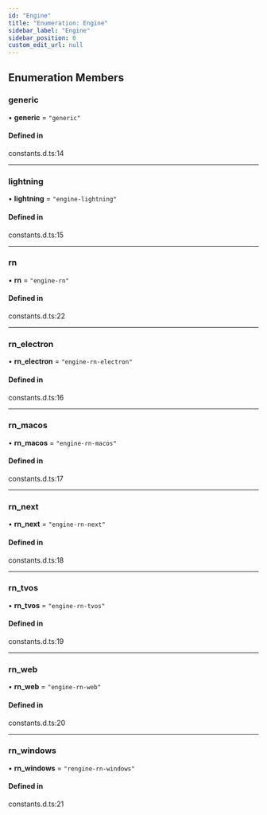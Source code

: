 ```yaml
---
id: "Engine"
title: "Enumeration: Engine"
sidebar_label: "Engine"
sidebar_position: 0
custom_edit_url: null
---
```


## Enumeration Members

### generic

• **generic** = ``"generic"``

#### Defined in

constants.d.ts:14

___

### lightning

• **lightning** = ``"engine-lightning"``

#### Defined in

constants.d.ts:15

___

### rn

• **rn** = ``"engine-rn"``

#### Defined in

constants.d.ts:22

___

### rn\_electron

• **rn\_electron** = ``"engine-rn-electron"``

#### Defined in

constants.d.ts:16

___

### rn\_macos

• **rn\_macos** = ``"engine-rn-macos"``

#### Defined in

constants.d.ts:17

___

### rn\_next

• **rn\_next** = ``"engine-rn-next"``

#### Defined in

constants.d.ts:18

___

### rn\_tvos

• **rn\_tvos** = ``"engine-rn-tvos"``

#### Defined in

constants.d.ts:19

___

### rn\_web

• **rn\_web** = ``"engine-rn-web"``

#### Defined in

constants.d.ts:20

___

### rn\_windows

• **rn\_windows** = ``"rengine-rn-windows"``

#### Defined in

constants.d.ts:21
